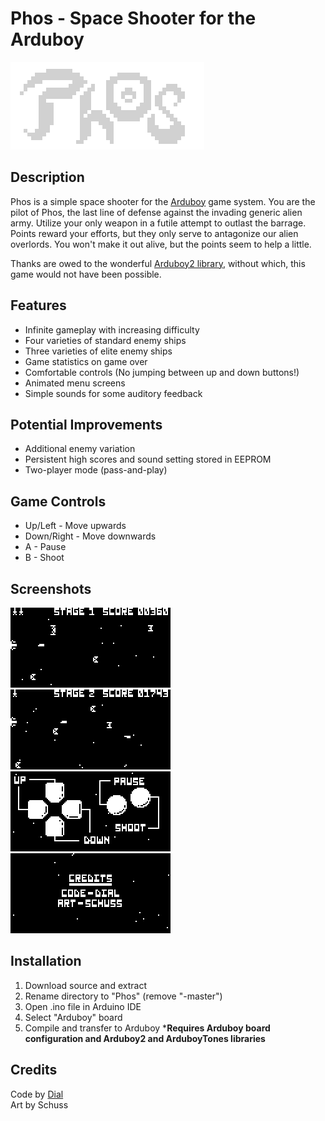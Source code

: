# Phos - Space Shooter for the Arduboy
![Title](screenshots/title.gif?raw=true)

## Description
Phos is a simple space shooter for the [Arduboy](https://arduboy.com/) game system. You are the pilot of Phos, the last line of defense against the invading generic alien army. Utilize your only weapon in a futile attempt to outlast the barrage. Points reward your efforts, but they only serve to antagonize our alien overlords. You won't make it out alive, but the points seem to help a little.

Thanks are owed to the wonderful [Arduboy2 library](https://github.com/MLXXXp/Arduboy2), without which, this game would not have been possible.

## Features
- Infinite gameplay with increasing difficulty
- Four varieties of standard enemy ships
- Three varieties of elite enemy ships
- Game statistics on game over
- Comfortable controls (No jumping between up and down buttons!)
- Animated menu screens
- Simple sounds for some auditory feedback

## Potential Improvements
- Additional enemy variation
- Persistent high scores and sound setting stored in EEPROM
- Two-player mode (pass-and-play)

## Game Controls
- Up/Left - Move upwards
- Down/Right - Move downwards
- A - Pause
- B - Shoot

## Screenshots
![Screenshot1](screenshots/a.png?raw=true)
![Screenshot2](screenshots/b.png?raw=true)</br>
![Screenshot3](screenshots/c.png?raw=true)
![Screenshot4](screenshots/d.png?raw=true)

## Installation
1. Download source and extract
2. Rename directory to "Phos" (remove "-master")
3. Open .ino file in Arduino IDE
4. Select "Arduboy" board
5. Compile and transfer to Arduboy
***Requires Arduboy board configuration and Arduboy2 and ArduboyTones libraries**

## Credits
Code by [Dial](https://github.com/dleinhellios)</br>
Art by Schuss
